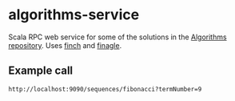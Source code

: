 # algorithms-service
Scala RPC web service for some of the solutions in the [Algorithms repository](https://github.com/willb611/algorithms).
Uses [finch](https://github.com/finagle/finch) and [finagle](https://github.com/twitter/finagle).

## Example call
`http://localhost:9090/sequences/fibonacci?termNumber=9`